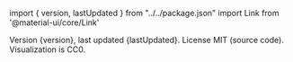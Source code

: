 import { version, lastUpdated } from "../../package.json"
import Link from '@material-ui/core/Link'

<div>Version {version}, last updated {lastUpdated}. License MIT (<Link href={"https://github.com/rpsychologist/rpsychologist-com/tree/master/gatsby-theme-rpsych-cohend"}>source code</Link>).
Visualization is CC0. 
</div>
